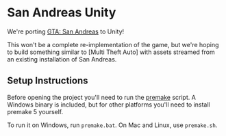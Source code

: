 # San Andreas Unity

We're porting [GTA: San Andreas](http://www.rockstargames.com/sanandreas/) to Unity!

This won't be a complete re-implementation of the game, but we're hoping to build something similar to [Multi Theft Auto] with assets streamed from an existing installation of San Andreas.

## Setup Instructions

Before opening the project you'll need to run the [premake](http://premake.github.io/) script. A Windows binary is included, but for other platforms you'll need to install premake 5 yourself.

To run it on Windows, run `premake.bat`. On Mac and Linux, use `premake.sh`.
